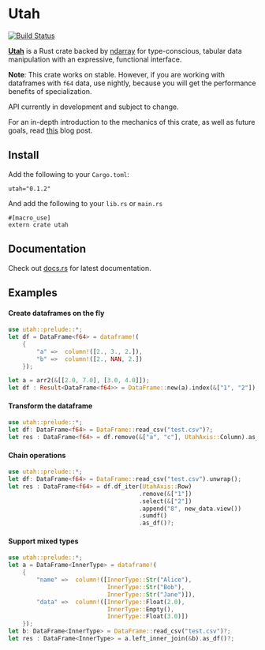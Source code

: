# Utah

[![Build Status](https://travis-ci.org/pegasos1/utah.svg?branch=master)](https://travis-ci.org/pegasos1/utah)

[**Utah**](http://crates.io/crates/utah) is a Rust crate backed by [ndarray](https://github.com/bluss/rust-ndarray) for type-conscious, tabular data manipulation with an expressive, functional interface.

**Note**: This crate works on stable. However, if you are working with dataframes with `f64` data, use nightly, because you will get the performance benefits of specialization. 

API currently in development and subject to change.

For an in-depth introduction to the mechanics of this crate, as well as future goals, read [this](http://suchin.co/2016/28/12/Introducing-Utah) blog post.

## Install

Add the following to your `Cargo.toml`:

```
utah="0.1.2"
```

And add the following to your `lib.rs` or `main.rs`

```
#[macro_use]
extern crate utah
```
## Documentation

Check out [docs.rs](http://docs.rs/utah) for latest documentation. 

## Examples


#### Create dataframes on the fly

```rust
use utah::prelude::*;
let df = DataFrame<f64> = dataframe!(
    {
        "a" =>  column!([2., 3., 2.]),
        "b" =>  column!([2., NAN, 2.])
    });

let a = arr2(&[[2.0, 7.0], [3.0, 4.0]]);
let df : Result<DataFrame<f64>> = DataFrame::new(a).index(&["1", "2"]);
```

#### Transform the dataframe

```rust
use utah::prelude::*;
let df: DataFrame<f64> = DataFrame::read_csv("test.csv")?;       
let res : DataFrame<f64> = df.remove(&["a", "c"], UtahAxis::Column).as_df()?;
```

#### Chain operations

```rust
use utah::prelude::*;
let df: DataFrame<f64> = DataFrame::read_csv("test.csv").unwrap();       
let res : DataFrame<f64> = df.df_iter(UtahAxis::Row)
                                     .remove(&["1"])
                                     .select(&["2"])
                                     .append("8", new_data.view())
                                     .sumdf()
                                     .as_df()?;
```

#### Support mixed types

```rust
use utah::prelude::*;
let a = DataFrame<InnerType> = dataframe!(
    {
        "name" =>  column!([InnerType::Str("Alice"),
                            InnerType::Str("Bob"),
                            InnerType::Str("Jane")]),
        "data" =>  column!([InnerType::Float(2.0),
                            InnerType::Empty(),
                            InnerType::Float(3.0)])
    });
let b: DataFrame<InnerType> = DataFrame::read_csv("test.csv")?;
let res : DataFrame<InnerType> = a.left_inner_join(&b).as_df()?;
```
